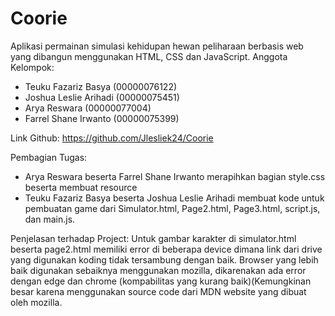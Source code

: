 # Coorie
Aplikasi permainan simulasi kehidupan hewan peliharaan  berbasis web yang dibangun menggunakan HTML, CSS dan JavaScript.
Anggota Kelompok: 
- Teuku Fazariz Basya   (00000076122) 
- Joshua Leslie Arihadi (00000075451)
- Arya Reswara          (00000077004)
- Farrel Shane Irwanto  (00000075399)

Link Github: https://github.com/Jlesliek24/Coorie

Pembagian Tugas:
- Arya Reswara beserta Farrel Shane Irwanto merapihkan bagian style.css beserta membuat resource
- Teuku Fazariz Basya beserta Joshua Leslie Arihadi membuat kode untuk pembuatan game dari Simulator.html, Page2.html, Page3.html, script.js, dan main.js.

Penjelasan terhadap Project: Untuk gambar karakter di simulator.html beserta page2.html memiliki error di beberapa device dimana link dari drive yang digunakan koding tidak tersambung dengan baik. Browser yang lebih baik digunakan sebaiknya menggunakan mozilla, dikarenakan ada error dengan edge dan chrome (kompabilitas yang kurang baik)(Kemungkinan besar karena menggunakan source code dari MDN website yang dibuat oleh mozilla.
